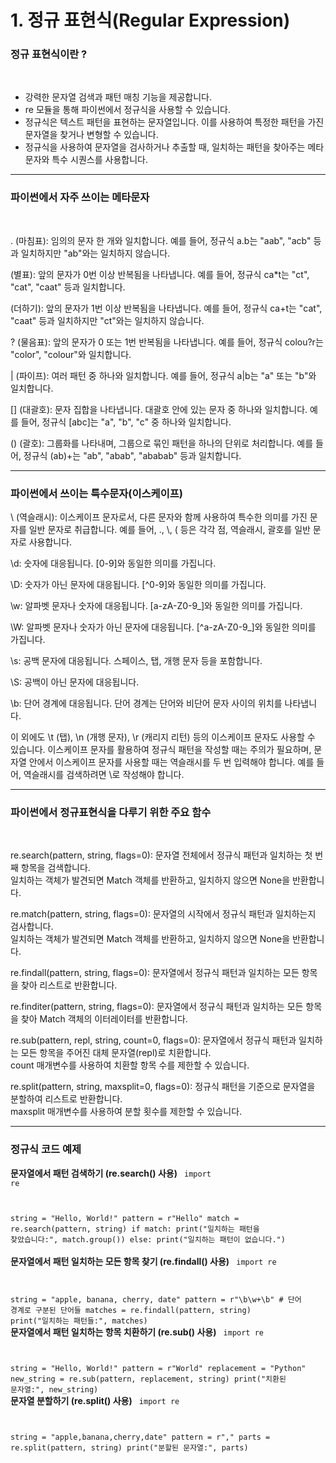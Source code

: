 # 1. 정규 표현식(Regular Expression)
<h3>정규 표현식이란 ?</h3><br>

- 강력한 문자열 검색과 패턴 매칭 기능을 제공합니다.
- re 모듈을 통해 파이썬에서 정규식을 사용할 수 있습니다.
- 정규식은 텍스트 패턴을 표현하는 문자열입니다. 이를 사용하여 특정한 패턴을 가진 문자열을 찾거나 변형할 수 있습니다.
- 정규식을 사용하여 문자열을 검사하거나 추출할 때, 일치하는 패턴을 찾아주는 메타문자와 특수 시퀀스를 사용합니다.
<hr>

<h3>파이썬에서 자주 쓰이는 메타문자</h3><br>

. (마침표): 임의의 문자 한 개와 일치합니다. 예를 들어, 정규식 a.b는 "aab", "acb" 등과 일치하지만 "ab"와는 일치하지 않습니다.<br>

 (별표): 앞의 문자가 0번 이상 반복됨을 나타냅니다. 예를 들어, 정규식 ca*t는 "ct", "cat", "caat" 등과 일치합니다.<br>

 (더하기): 앞의 문자가 1번 이상 반복됨을 나타냅니다. 예를 들어, 정규식 ca+t는 "cat", "caat" 등과 일치하지만 "ct"와는 일치하지 않습니다.<br>

? (물음표): 앞의 문자가 0 또는 1번 반복됨을 나타냅니다. 예를 들어, 정규식 colou?r는 "color", "colour"와 일치합니다.<br>

| (파이프): 여러 패턴 중 하나와 일치합니다. 예를 들어, 정규식 a|b는 "a" 또는 "b"와 일치합니다.<br>

[] (대괄호): 문자 집합을 나타냅니다. 대괄호 안에 있는 문자 중 하나와 일치합니다. 예를 들어, 정규식 [abc]는 "a", "b", "c" 중 하나와 일치합니다.<br>

() (괄호): 그룹화를 나타내며, 그룹으로 묶인 패턴을 하나의 단위로 처리합니다. 예를 들어, 정규식 (ab)+는 "ab", "abab", "ababab" 등과 일치합니다.<br>

<hr>
<h3>파이썬에서 쓰이는 특수문자(이스케이프)</h3>

\ (역슬래시): 이스케이프 문자로서, 다른 문자와 함께 사용하여 특수한 의미를 가진 문자를 일반 문자로 취급합니다. 예를 들어, \., \\, \( 등은 각각 점, 역슬래시, 괄호를 일반 문자로 사용합니다.<br>

\d: 숫자에 대응됩니다. [0-9]와 동일한 의미를 가집니다.<br>

\D: 숫자가 아닌 문자에 대응됩니다. [^0-9]와 동일한 의미를 가집니다.<br>

\w: 알파벳 문자나 숫자에 대응됩니다. [a-zA-Z0-9_]와 동일한 의미를 가집니다.<br>

\W: 알파벳 문자나 숫자가 아닌 문자에 대응됩니다. [^a-zA-Z0-9_]와 동일한 의미를 가집니다.<br>

\s: 공백 문자에 대응됩니다. 스페이스, 탭, 개행 문자 등을 포함합니다.<br>

\S: 공백이 아닌 문자에 대응됩니다.<br>

\b: 단어 경계에 대응됩니다. 단어 경계는 단어와 비단어 문자 사이의 위치를 나타냅니다.<br>

이 외에도 \t (탭), \n (개행 문자), \r (캐리지 리턴) 등의 이스케이프 문자도 사용할 수 있습니다. 이스케이프 문자를 활용하여 정규식 패턴을 작성할 때는 주의가 필요하며, 문자열 안에서 이스케이프 문자를 사용할 때는 역슬래시를 두 번 입력해야 합니다. 예를 들어, 역슬래시를 검색하려면 \\로 작성해야 합니다.<br>
<hr>
<h3>파이썬에서 정규표현식을 다루기 위한 주요 함수</h3><br>

re.search(pattern, string, flags=0): 문자열 전체에서 정규식 패턴과 일치하는 첫 번째 항목을 검색합니다.<br> 일치하는 객체가 발견되면 Match 객체를 반환하고, 일치하지 않으면 None을 반환합니다.<br>

re.match(pattern, string, flags=0): 문자열의 시작에서 정규식 패턴과 일치하는지 검사합니다.<br> 일치하는 객체가 발견되면 Match 객체를 반환하고, 일치하지 않으면 None을 반환합니다.<br>

re.findall(pattern, string, flags=0): 문자열에서 정규식 패턴과 일치하는 모든 항목을 찾아 리스트로 반환합니다.<br>

re.finditer(pattern, string, flags=0): 문자열에서 정규식 패턴과 일치하는 모든 항목을 찾아 Match 객체의 이터레이터를 반환합니다.<br>

re.sub(pattern, repl, string, count=0, flags=0): 문자열에서 정규식 패턴과 일치하는 모든 항목을 주어진 대체 문자열(repl)로 치환합니다.<br> count 매개변수를 사용하여 치환할 항목 수를 제한할 수 있습니다.<br>

re.split(pattern, string, maxsplit=0, flags=0): 정규식 패턴을 기준으로 문자열을 분할하여 리스트로 반환합니다.<br> maxsplit 매개변수를 사용하여 분할 횟수를 제한할 수 있습니다.<br>

<hr>
<h3>정규식 코드 예제</h3>

<b>문자열에서 패턴 검색하기 (re.search() 사용)</b>
<code>
import re

string = "Hello, World!"
pattern = r"Hello"
match = re.search(pattern, string)
if match:
    print("일치하는 패턴을 찾았습니다:", match.group())
else:
    print("일치하는 패턴이 없습니다.")
</code><br>
<b>문자열에서 패턴 일치하는 모든 항목 찾기 (re.findall() 사용)</b>
<code>
import re

string = "apple, banana, cherry, date"
pattern = r"\b\w+\b"  # 단어 경계로 구분된 단어들
matches = re.findall(pattern, string)
print("일치하는 패턴들:", matches)
</code><br>
<b>문자열에서 패턴 일치하는 항목 치환하기 (re.sub() 사용)</b>
<code>
import re

string = "Hello, World!"
pattern = r"World"
replacement = "Python"
new_string = re.sub(pattern, replacement, string)
print("치환된 문자열:", new_string)
</code><br>
<b>문자열 분할하기 (re.split() 사용)</b>
<code>
import re

string = "apple,banana,cherry,date"
pattern = r","
parts = re.split(pattern, string)
print("분할된 문자열:", parts)
</code>
